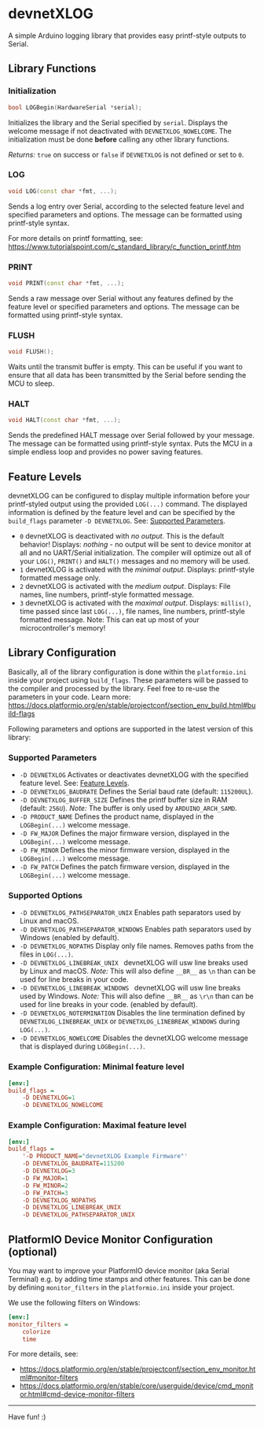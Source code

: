 # devnetXLOG
A simple Arduino logging library that provides easy printf-style outputs to Serial.

## Library Functions
### Initialization
```c++
bool LOGBegin(HardwareSerial *serial);
```
Initializes the library and the Serial specified by ```serial```.
Displays the welcome message if not deactivated with ```DEVNETXLOG_NOWELCOME```.
The initialization must be done **before** calling any other library functions.

*Returns:* ```true``` on success or ```false``` if ```DEVNETXLOG``` is not defined or set to ```0```.

### LOG
```c++
void LOG(const char *fmt, ...);
```
Sends a log entry over Serial, according to the selected feature level and specified parameters and options.
The message can be formatted using printf-style syntax.

For more details on printf formatting, see: https://www.tutorialspoint.com/c_standard_library/c_function_printf.htm

### PRINT
```c++
void PRINT(const char *fmt, ...);
```
Sends a raw message over Serial without any features defined by the feature level or specified parameters and options.
The message can be formatted using printf-style syntax.

### FLUSH
```c++
void FLUSH();
```
Waits until the transmit buffer is empty. 
This can be useful if you want to ensure that all data has been transmitted by the Serial before sending the MCU to sleep.

### HALT
```c++
void HALT(const char *fmt, ...);
```
Sends the predefined HALT message over Serial followed by your message.
The message can be formatted using printf-style syntax.
Puts the MCU in a simple endless loop and provides no power saving features.


## Feature Levels
devnetXLOG can be configured to display multiple information before your printf-styled output using the provided ```LOG(...)``` command.
The displayed information is defined by the feature level and can be specified by the ```build_flags``` parameter ```-D DEVNETXLOG```. See: [Supported Parameters](#supported-parameters).
- ```0```
	devnetXLOG is deactivated with *no output*. This is the default behavior!
	Displays: *nothing* - no output will be sent to device monitor at all and no UART/Serial initialization.
	The compiler will optimize out all of your ```LOG()```, ```PRINT()``` and ```HALT()``` messages and no memory will be used.
- ```1```
	devnetXLOG is activated with the *minimal output*.
	Displays: printf-style formatted message only.
- ```2```
	devnetXLOG is activated with the *medium output*.
	Displays: File names, line numbers, printf-style formatted message.
- ```3```
	devnetXLOG is activated with the *maximal output*.
	Displays: ```millis()```, time passed since last ```LOG(...)```, file names, line numbers, printf-style formatted message.
	Note: This can eat up most of your microcontroller's memory!

## Library Configuration
Basically, all of the library configuration is done within the ```platformio.ini``` inside your project using ```build_flags```.
These parameters will be passed to the compiler and processed by the library. Feel free to re-use the parameters in your code.
Learn more: https://docs.platformio.org/en/stable/projectconf/section_env_build.html#build-flags

Following parameters and options are supported in the latest version of this library:

### Supported Parameters
- ```-D DEVNETXLOG``` Activates or deactivates devnetXLOG with the specified feature level. See: [Feature Levels](#feature-levels).
- ```-D DEVNETXLOG_BAUDRATE``` Defines the Serial baud rate (default: ```115200UL```).
- ```-D DEVNETXLOG_BUFFER_SIZE``` Defines the printf buffer size in RAM (default: ```256U```).
	*Note:* The buffer is only used by ``` ARDUINO_ARCH_SAMD ```.
- ```-D PRODUCT_NAME``` Defines the product name, displayed in the ```LOGBegin(...)``` welcome message.
- ```-D FW_MAJOR``` Defines the major firmware version, displayed in the ```LOGBegin(...)``` welcome message.
- ```-D FW_MINOR``` Defines the minor firmware version, displayed in the ```LOGBegin(...)``` welcome message.
- ```-D FW_PATCH``` Defines the patch firmware version, displayed in the ```LOGBegin(...)``` welcome message.

### Supported Options
- ```-D DEVNETXLOG_PATHSEPARATOR_UNIX``` Enables path separators used by Linux and macOS.
- ```-D DEVNETXLOG_PATHSEPARATOR_WINDOWS``` Enables path separators used by Windows (enabled by default).
- ```-D DEVNETXLOG_NOPATHS``` Display only file names. Removes paths from the files in ```LOG(...)```. 
- ```-D DEVNETXLOG_LINEBREAK_UNIX ``` devnetXLOG will usw line breaks used by Linux and macOS.
	*Note:* This will also define ```__BR__``` as ```\n``` than can be used for line breaks in your code.
- ```-D DEVNETXLOG_LINEBREAK_WINDOWS ``` devnetXLOG will usw line breaks used by Windows.
	*Note:* This will also define ```__BR__``` as ```\r\n``` than can be used for line breaks in your code. (enabled by default).
- ```-D DEVNETXLOG_NOTERMINATION``` Disables the line termination defined by ```DEVNETXLOG_LINEBREAK_UNIX``` or ```DEVNETXLOG_LINEBREAK_WINDOWS``` during ```LOG(...)```.
- ```-D DEVNETXLOG_NOWELCOME``` Disables the devnetXLOG welcome message that is displayed during ```LOGBegin(...)```.


### Example Configuration: Minimal feature level
```ini
[env:]
build_flags =
	-D DEVNETXLOG=1
	-D DEVNETXLOG_NOWELCOME
```
### Example Configuration: Maximal feature level
```ini
[env:]
build_flags =
	'-D PRODUCT_NAME="devnetXLOG Example Firmware"'
	-D DEVNETXLOG_BAUDRATE=115200
	-D DEVNETXLOG=3
	-D FW_MAJOR=1
	-D FW_MINOR=2
	-D FW_PATCH=3	
	-D DEVNETXLOG_NOPATHS
	-D DEVNETXLOG_LINEBREAK_UNIX
	-D DEVNETXLOG_PATHSEPARATOR_UNIX
```

## PlatformIO Device Monitor Configuration (optional)
You may want to improve your PlatformIO device monitor (aka Serial Terminal) e.g. by adding time stamps and other features.
This can be done by defining ```monitor_filters``` in the ```platformio.ini``` inside your project.

We use the following filters on Windows:
```ini
[env:]
monitor_filters =
	colorize
	time
```
For more details, see:
- https://docs.platformio.org/en/stable/projectconf/section_env_monitor.html#monitor-filters
- https://docs.platformio.org/en/stable/core/userguide/device/cmd_monitor.html#cmd-device-monitor-filters

---
Have fun! :)
